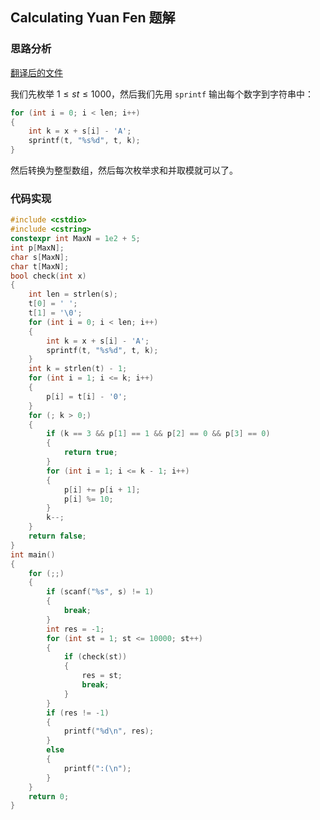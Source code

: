 ## Calculating Yuan Fen 题解

### 思路分析

[翻译后的文件](http://codingoier.sdos.top/download/?f=uva12414_zh.pdf)

我们先枚举 $1 \le st \le 1000$，然后我们先用 `sprintf` 输出每个数字到字符串中：

```cpp
for (int i = 0; i < len; i++)
{
    int k = x + s[i] - 'A';
    sprintf(t, "%s%d", t, k);
}
```

然后转换为整型数组，然后每次枚举求和并取模就可以了。

### 代码实现

```cpp
#include <cstdio>
#include <cstring>
constexpr int MaxN = 1e2 + 5;
int p[MaxN];
char s[MaxN];
char t[MaxN];
bool check(int x)
{
    int len = strlen(s);
    t[0] = ' ';
    t[1] = '\0';
    for (int i = 0; i < len; i++)
    {
        int k = x + s[i] - 'A';
        sprintf(t, "%s%d", t, k);
    }
    int k = strlen(t) - 1;
    for (int i = 1; i <= k; i++)
    {
        p[i] = t[i] - '0';
    }
    for (; k > 0;)
    {
        if (k == 3 && p[1] == 1 && p[2] == 0 && p[3] == 0)
        {
            return true;
        }
        for (int i = 1; i <= k - 1; i++)
        {
            p[i] += p[i + 1];
            p[i] %= 10;
        }
        k--;
    }
    return false;
}
int main()
{
    for (;;)
    {
        if (scanf("%s", s) != 1)
        {
            break;
        }
        int res = -1;
        for (int st = 1; st <= 10000; st++)
        {
            if (check(st))
            {
                res = st;
                break;
            }
        }
        if (res != -1)
        {
            printf("%d\n", res);
        }
        else
        {
            printf(":(\n");
        }
    }
    return 0;
}
```